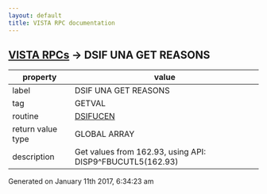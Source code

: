 ```yaml
---
layout: default
title: VISTA RPC documentation
---
```




## [VISTA RPCs](TableOfContent.md) &#8594; DSIF UNA GET REASONS 

 property | value 
--- | --- 
 label | DSIF UNA GET REASONS
 tag | GETVAL
 routine | [DSIFUCEN](http://code.osehra.org/dox/Routine_DSIFUCEN_source.html)
 return value type | GLOBAL ARRAY
 description | Get values from 162.93, using API: DISP9^FBUCUTL5(162.93)




Generated on January 11th 2017, 6:34:23 am